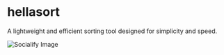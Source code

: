 # hellasort

A lightweight and efficient sorting tool designed for simplicity and speed.

![Socialify Image](https://socialify.git.ci/gaurav-bhardwaj29/hellasort/image?description=1&font=Rokkitt&language=1&name=1&pattern=Brick+Wall&stargazers=1&theme=Dark)
